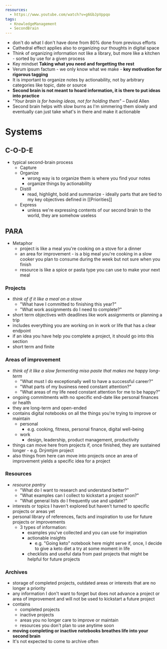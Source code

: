 ```yaml
---
resources:
  - https://www.youtube.com/watch?v=g6GbJpVppqo
tags:
  - KnowledgeManagement
  - SecondBrain
---
```


- don't do what I don't have done from 80% done from previous efforts
- Cathedral effect applies also to organizing our thoughts in digital space
- Think of organizing information not like a library, but more like a kitchen - sorted by use for a given process
- Key mindset **Taking what you need and forgetting the rest**
- Verum ipsum factum - we only know what we make - **key motivation for rigorous tagging**
- It is important to organize notes by actionability, not by arbitrary categories like topic, date or source
- **Second brain is not meant to hoard information, it is there to put ideas into practice**
- *"Your brain is for having ideas, not for holding them"* – David Allen
- Second brain helps with slow burns as I'm simmering them slowly and eventually can just take what's in there and make it actionable
# Systems
## C-O-D-E
- typical second-brain process
	- Capture
	- Organize
		- wrong way is to organize them is where you find your notes
		- organize things by actionability
	- Distill
		- read, highlight, bold and summarize - ideally parts that are tied to my key objectives defined in [[Priorities]]
	- Express
		- unless we're expressing contents of our second brain to the world, they are somehow useless
## PARA
- Metaphor
	- project is like a meal you're cooking on a stove for a dinner
	- an area for improvement - is a big meal you're cooking in a slow cooker you plan to consume during the week but not sure when you finish
	- resource is like a spice or pasta type you can use to make your next meal
### Projects
- _think of if it like a meal on a stove_
	- "What have I committed to finishing this year?"
	- "What work assignments do I need to complete?"
- short term objectives with deadlines like work assignments or planning a trip
- includes everything you are working on in work or life that has a clear endpoint
- if an idea you have help you complete a project, it should go into this section
- short term and finite
### Areas of improvement
- _think of it like a slow fermenting miso paste that makes me happy long-term_
	- "What must I do exceptionally well to have a successful career?"
	- "What parts of my business need constant attention?"
	- "What areas of my life need constant attention for me to be happy?"
- ongoing commitments with no specific end-date like personal finances or health
- they are long-term and open-ended 
- contains digital notebooks on all the things you're trying to improve or maintain
	- personal
		- e.g. cooking, fitness, personal finance, digital well-being
	- work
		- design, leadership, product management, productivity
- things can move here from projects if, once finished, they are sustained longer - e.g. Drýmtým project
- also things from here can move into projects once an area of improvement yields a specific idea for a project
### Resources
- _resource pantry_
	- "What do I want to research and understand better?"
	- "What examples can I collect to kickstart a project soon?"
	- "What general lists do I frequently use and update?"
- interests or topics I haven't explored but haven't turned to specific projects or areas yet
- personal library of references, facts and inspiration to use for future projects or improvements
	- 3 types of information:
		- examples you've collected and you can use for inspiration
		- actionable insights
			- e.g. "Going keto" notebook here might serve if, once, I decide to give a keto diet a try at some moment in life
		- checklists and useful data from past projects that might be helpful for future projects
### Archives
	
- storage of completed projects, outdated areas or interests that are no longer a priority
- any information I don't want to forget but does not advance a project or area of improvement and will not be used to kickstart a future project
- contains
	- completed projects
	- inactive projects
	- areas you no longer care to improve or maintain
	- resources you don't plan to use anytime soon
- **moving completing or inactive notebooks breathes life into your second brain**
- It's not expected to come to archive often